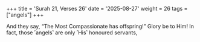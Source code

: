 +++
title = 'Surah 21, Verses 26'
date = '2025-08-27'
weight = 26
tags = ["angels"]
+++

And they say, “The Most Compassionate has offspring!” Glory be to Him! In fact, those ˹angels˺ are only ˹His˺ honoured servants,